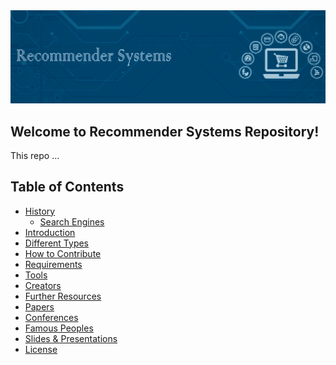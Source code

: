<img src="RecSys.png"/>

## Welcome to Recommender Systems Repository!
This repo ...

## Table of Contents
* [History](https://maven.apache.org/)
  * [Search Engines]()
* [Introduction]()
* [Different Types]()
* [How to Contribute]()
* [Requirements]()
* [Tools]()
* [Creators]()
* [Further Resources]()
* [Papers]()
* [Conferences]()
* [Famous Peoples]()
* [Slides & Presentations]()
* [License]()
